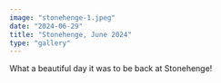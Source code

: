 ```yaml
---
image: "stonehenge-1.jpeg"
date: "2024-06-29"
title: "Stonehenge, June 2024"
type: "gallery"
---
```


What a beautiful day it was to be back at Stonehenge!